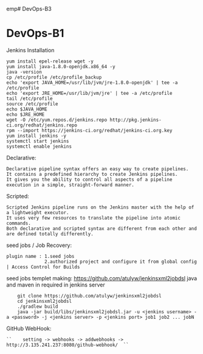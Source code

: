 emp# DevOps-B3

# DevOps-B1

Jenkins Installation

    yum install epel-release wget -y
    yum install java-1.8.0-openjdk.x86_64 -y
    java -version
    cp /etc/profile /etc/profile_backup
    echo 'export JAVA_HOME=/usr/lib/jvm/jre-1.8.0-openjdk' | tee -a /etc/profile
    echo 'export JRE_HOME=/usr/lib/jvm/jre' | tee -a /etc/profile
    tail /etc/profile
	source /etc/profile
    echo $JAVA_HOME
    echo $JRE_HOME
    wget -O /etc/yum.repos.d/jenkins.repo http://pkg.jenkins-ci.org/redhat/jenkins.repo
    rpm --import https://jenkins-ci.org/redhat/jenkins-ci.org.key
    yum install jenkins -y
    systemctl start jenkins
	systemctl enable jenkins
	
	
	
Declarative:

    Declarative pipeline syntax offers an easy way to create pipelines. 
    It contains a predefined hierarchy to create Jenkins pipelines. 
    It gives you the ability to control all aspects of a pipeline execution in a simple, straight-forward manner.

Scripted:

    Scripted Jenkins pipeline runs on the Jenkins master with the help of a lightweight executor.
    It uses very few resources to translate the pipeline into atomic commands. 
    Both declarative and scripted syntax are different from each other and are defined totally differently. 	


seed jobs / Job Recovery:
    
    plugin name : 1.seed jobs
                  2.authorized project and configure it from global config | Access Control for Builds

seed jobs templet making:
        https://github.com/atulyw/jenkinsxml2jobdsl
        java and maven in required in jenkins server

        git clone https://github.com/atulyw/jenkinsxml2jobdsl
        cd jenkinsxml2jobdsl
        ./gradlew build
        java -jar build/libs/jenkinsxml2jobdsl.jar -u <jenkins username> -a <password> -j <jenkins server> -p <jenkins port> job1 job2 ... jobN


GitHub WebHook:
       
    ``    setting -> webhooks -> addwebhooks -> http://3.135.241.237:8080/github-webhook/  ``
